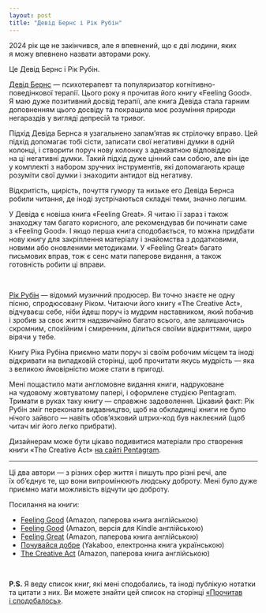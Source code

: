 ```yaml
---
layout: post
title: "Девід Бернс і Рік Рубін"
---
```


2024 рік ще не закінчився, але я впевнений, що є дві людини, яких я можу впевнено назвати авторами року.

Це Девід Бернс і Рік Рубін.

<!-- more -->

[Девід Бернс](https://en.wikipedia.org/wiki/David_D._Burns) — психотерапевт та популяризатор когнітивно-поведінкової терапії. Цього року я прочитав його книгу «Feeling Good». Я маю дуже позитивний досвід терапії, але книга Девіда стала гарним доповненням цього досвіду та покращила моє розуміння природи негараздів у вигляді депресій та тривог.

Підхід Девіда Бернса я узагальнено запамʼятав як стрілочку вправо. Цей підхід допомагає тобі сісти, записати свої негативні думки в одній колонці, і створити поруч нову колонку з адекватною відповіддю на ці негативні думки. Такий підхід дуже цінний сам собою, але він іде у комплекті з набором зручних інструментів, які допомагають краще розуміти свої думки і знаходити антидот від негативу.

Відкритість, щирість, почуття гумору та низьке его Девіда Бернса робили читання, де іноді зустрічаються складні теми, значно легшим.

У Девіда є новіша книга «Feeling Great». Я читаю її зараз і також знаходжу там багато корисного, але рекомендував би починати саме з «Feeling Good». І якщо перша книга сподобається, то можна придбати нову книгу для закріплення матеріалу і знайомства з додатковими, новими або оновленими методиками. У «Feeling Great» багато письмових вправ, тож є сенс мати паперове видання, а також готовність робити ці вправи.

<br>

[Рік Рубін](https://en.wikipedia.org/wiki/Rick_Rubin) — відомий музичний продюсер. Ви точно знаєте не одну пісню, спродюсовану Ріком. Читаючи його книгу «The Creative Act», відчуваєш себе, ніби йдеш поруч із мудрим наставником, який побачив і зробив за своє життя надзвичайно багато всього, але залишаючись скромним, спокійним і смиренним, ділиться своїми відкриттями, щиро вірячи у тебе.

Книгу Ріка Рубіна приємно мати поруч зі своїм робочим місцем та іноді відкривати на випадковій сторінці, щоб прочитати якусь мудрість — яка з великою ймовірністю може стати в пригоді.

Мені пощастило мати англомовне видання книги, надруковане на чудовому жовтуватому папері, і оформлене студією Pentagram. Тримати в руках таку книгу — справжнє задоволення. Цікавий факт: Рік Рубін зміг переконати видавництво, щоб на обкладинці книги не було нічого зайвого — навіть обовʼязковий штрих-код був наклеєний (щоб читач міг його легко прибрати).

Дизайнерам може бути цікаво подивитися матеріали про створення книги «The Creative Act» [на сайті Pentagram](https://www.pentagram.com/news/working-with-rick-rubin-on-the-creative-act-a-way-of-being).

* * *

Ці два автори — з різних сфер життя і пишуть про різні речі, але їх обʼєднує те, що вони випромінюють людську доброту. Мені було дуже приємно мати можливість відчути цю доброту.

Посилання на книги:
- [Feeling Good](https://www.amazon.com/Feeling-Good-New-Mood-Therapy/dp/0380731762/) (Amazon, паперова книга англійською)
- [Feeling Good](https://www.amazon.com/Feeling-Good-New-Mood-Therapy/dp/0380731762/) (Amazon, версія для Kindle англійською)
- [Feeling Great](https://www.amazon.com/Feeling-Great-Revolutionary-Treatment-Depression/dp/168373288X/) (Amazon, паперова книга англійською)
- [Почувайся добре](https://www.yakaboo.ua/ua/pochuvajsja-dobre-nova-terapija-nastroju-2243587.html) (Yakaboo, електронна книга українською)
- [The Creative Act](https://www.amazon.com/Creative-Act-Way-Being/dp/0593652886/) (Amazon, паперова книга англійською)

<br>

**P.S.** Я веду список книг, які мені сподобались, та іноді публікую нотатки та цитати з них. Ви можете знайти цей список на сторінці [«Прочитав і сподобалось»](/lists/books/).
